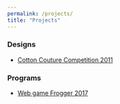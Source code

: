 ```yaml
---
permalink: /projects/
title: "Projects"
---
```


### Designs
  - [Cotton Couture Competition 2011](https://sxia2.github.io/project/cottoncouture)

### Programs
  - [Web game Frogger 2017](https://sxia2.github.io/projects_data/Program4)